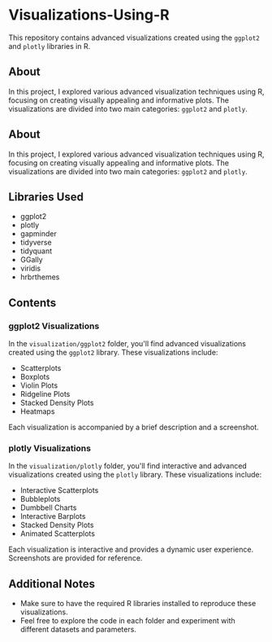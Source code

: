 # Visualizations-Using-R
This repository contains advanced visualizations created using the `ggplot2` and `plotly` libraries in R.

## About

In this project, I explored various advanced visualization techniques using R, focusing on creating visually appealing and informative plots. The visualizations are divided into two main categories: `ggplot2` and `plotly`.

## About

In this project, I explored various advanced visualization techniques using R, focusing on creating visually appealing and informative plots. The visualizations are divided into two main categories: `ggplot2` and `plotly`.

## Libraries Used

- ggplot2
- plotly
- gapminder
- tidyverse
- tidyquant
- GGally
- viridis
- hrbrthemes

## Contents

### ggplot2 Visualizations

In the `visualization/ggplot2` folder, you'll find advanced visualizations created using the `ggplot2` library. These visualizations include:

- Scatterplots
- Boxplots
- Violin Plots
- Ridgeline Plots
- Stacked Density Plots
- Heatmaps

Each visualization is accompanied by a brief description and a screenshot.

### plotly Visualizations

In the `visualization/plotly` folder, you'll find interactive and advanced visualizations created using the `plotly` library. These visualizations include:

- Interactive Scatterplots
- Bubbleplots
- Dumbbell Charts
- Interactive Barplots
- Stacked Density Plots
- Animated Scatterplots

Each visualization is interactive and provides a dynamic user experience. Screenshots are provided for reference.

## Additional Notes

- Make sure to have the required R libraries installed to reproduce these visualizations.
- Feel free to explore the code in each folder and experiment with different datasets and parameters.
